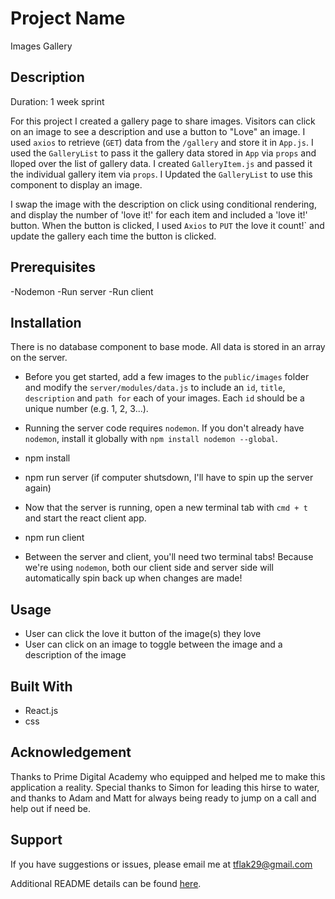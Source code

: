 # Project Name
Images Gallery

## Description

Duration: 1 week sprint

For this project I created a gallery page to share images. Visitors can click on an image to see a description and use a button to "Love" an image. I used `axios` to retrieve (`GET`) data from the `/gallery` and store it in `App.js`. I used the `GalleryList` to pass it the gallery data stored in `App` via `props` and lloped over the list of gallery data. I created `GalleryItem.js` and passed it the individual gallery item via `props`. I Updated the `GalleryList` to use this component to display an image.

I swap the image with the description on click using conditional rendering, and display the number of 'love it!' for each item and included a 'love it!' button. When the button is clicked, I used `Axios` to `PUT` the love it count!` and update the gallery each time the button is clicked.

## Prerequisites

-Nodemon
-Run server
-Run client

## Installation

There is no database component to base mode. All data is stored in an array on the server. 

- Before you get started, add a few images to the `public/images` folder and modify the `server/modules/data.js` to include an `id`, `title`, `description` and `path for` each of your images. Each `id` should be a unique number (e.g. 1, 2, 3...).

- Running the server code requires `nodemon`. If you don't already have `nodemon`, install it globally with `npm install nodemon --global`.

- npm install 
- npm run server (if computer shutsdown, I'll have to spin up the server again)

- Now that the server is running, open a new terminal tab with `cmd + t` and start the react client app.

- npm run client

- Between the server and client, you'll need two terminal tabs! Because we're using `nodemon`, both our client side and server side will automatically spin back up when changes are made!

## Usage
- User can click the love it button of the image(s) they love
- User can click on an image to toggle between the image and a description of the image

## Built With

- React.js
- css

## Acknowledgement
Thanks to Prime Digital Academy who equipped and helped me to make this application a reality. Special thanks to Simon for leading this hirse to water, and thanks to Adam and Matt for always being ready to jump on a call and help out if need be.

## Support
If you have suggestions or issues, please email me at tflak29@gmail.com

Additional README details can be found [here](https://github.com/PrimeAcademy/readme-template/blob/master/README.md).
